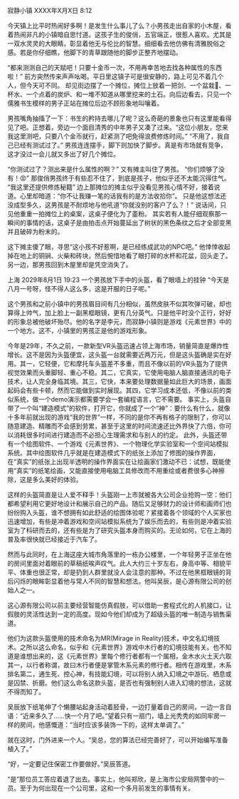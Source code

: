 寂静小镇
XXXX年X月X日 8:12

今天镇上比平时热闹好多啊！是发生什么事儿了么？小男孩走出自家的小木屋，看着热闹非凡的小镇暗自思忖道。这孩子生的俊俏，五官端正，很惹人喜欢。尤其是一双水灵灵的大眼睛，彰显着他无与伦比的智慧。细细看去他仿佛有清雅脱俗之感。若是你仔细瞧，他脚下的青草跟随他的脚步正整齐地摆动。

“都来测测自己的天赋吧！只要十金币一次，不用再幸苦地去找各种属性的东西啦！” 前方突然传来声声吆喝。平日里这镇子可是很安静的，路上可见不着几个人，但今天可不同。
却见街边摆了一个摊位，摊位上放着一把剑、一个盆栽🎍、一杯水、一个点着的炭炉、和一堆不知道从哪里挖来的土石。向后边看去，只见一个儒雅书生模样的男子正站在摊位后边不顾形象地叫嚷着。

男孩嘴角抽搐了一下：书生的矜持去哪儿了呢？这么奇葩的景象也只有这里能看得见了吧。正想着，旁边一个面目清秀的中年男子又凑了过来。“这位小朋友，您来我这里测吧，只要八个金币就行，赶紧测了吧免得浪费修炼时间。”
“不用了，我自己已经有测试过了。” 男孩连连摆手，脚下则加快了脚步。真是有市场就有竞争，这才没过一会儿就又多出了好几个摊位。

“你测试过了？测出来是什么属性的啊？” 又有摊主叫住了男孩。
“你们烦够了没有！😡” 那俊俏男孩终于有些忍不住了，到底是孩子，他似乎还不太能沉得住气。
“我这里还提供修炼秘籍” 边上那摊位的摊主似乎没看见男孩心情不好，接着说道。心里却暗道：“你不让我赚一笔的话我有的是方法收拾你”。
只是他这想法还没成型多久，这男孩是不耐烦地与他吼道“你就没别的客户了么？！” 说话间，只见他重重一拍摊位上的桌案，这桌子便化为了齑粉。
其实若有人能仔细观察那一瞬间的事情的话，这桌子是由拍击点开始蔓延出了树状的黑色条纹之后才全部变黑并且破碎为粉末的。

这下摊主傻了眼，寻思“这小孩不好惹啊，是已经练成武功的NPC吧。” 他悻悻收起掉在地上的铜锏、火柴和砖块，然后惋惜地看了眼打碎的水杯和花盆，回头走了。另一边，那男孩回到木屋里却是凭空消失了。

上海
2029年8月1日 19:23
一个男孩放下手中的头盔，看了眼墙上的挂钟 “今天是八月一号呀，怪不得人这么多，这是开服的日子呢。”

这个男孩和之前小镇中的男孩眉目间有几分相似，虽然皮肤不似其吹弹可破，却也算得上帅气，加上脸上一副黑框眼镜，更有几分英气。只是他平时没个正行，好好的形象总被他破坏殆尽。他的名字是李元，而寂静小镇则是游戏《元素世界》中的一个地方。这不，小镇里的男孩正是他的游戏形象。

今年是29年，不久之前，一款新型VR头盔迅速占领上海市场，销量简直是爆炸性增长。这不是因为头盔便宜，这头盔一台就需要近两万元，但是这头盔确是实在好用。其一，它轻便，它和摩托车头盔差不多重，而且不像以前的VR头盔为了提供视觉效果而头重脚轻、重心不稳。其二，它真实，它使用电脑人脑直接通讯的电子技术，让人完全身临其境。其三，它快，本来要处理数据量如此巨大的场景，画面起码会有些卡顿，然而它能做到实时展现。其四，它学习成本还低，不像以前的类似系统，做一个demo演示都需要学会一套编程语言，它不需要。
事实上，头盔自带了一个叫“建造模式”的软件，打开它，你就成了一个“神”：要什么有什么，就像十多年前就出现的游戏“我的世界”一样，不同的是你不再有格子的限制了，你可以随意建造、精雕而不会感到劳累，甚至于这里的时间流速还比外界快了六倍，你可以消耗很多时间进行建造而不必担心生理需求和与别人的约定。
此外，头盔还带有一个绘图软件、一个游戏《元素世界》、一个物理化学实验室和一个空间站模拟系统。其中绘图软件几乎就是在建造模式下的纸张上添加了修图的操作界面，在“真实”的纸张上出现半透明的操作界面实在让绘画家们激动不已：试想，既能使用“真实”的纸笔绘画，又能直接使用电脑工具修改而不用重绘或者费很多心神擦除，这是多么美好的体验。

这样的头盔简直是让人爱不释手！头盔刚一上市就被各大公司企业抢购一空：他们都希望利用它更好地设计和展示自己的产品。随后又足够财力的设计师和画师们也纷纷购入头盔，谁不想拥有如此舒适的绘图体验呢？紧接着各个领域的个人买家也迅速增加，有些是冲着游戏和空间站模拟系统为了娱乐而去的，有些则是冲着实验室为了科研而去的，还有些是为了研究头盔本身而购买的。无论如何，它在上海的普及率很快就已经接近于汽车了。

然而与此同时，在上海这座大城市角落里的一栋办公楼里，一个年轻男子正坐在他的房间里面对着眼前的草稿纸唉声叹气。此人大约三十岁左右，身高中等、相貌平平、体重也很正常，却是扔到人群里就没人会注意的那种。不过在他黑框眼镜的背后闪烁的眼眸彰显着他与常人不同的智慧和想法。他叫吴辰，是心源有限公司的创始人之一。

这心源有限公司以前主要经营智能仿真假肢，可以借助一套程式化的人机接口，让假肢的灵活性达到一定的高度。现如今他们却成为了超级头盔的唯一制造与销售渠道。

他们为这款头盔使用的技术命名为MR(Mirage in Reality)技术，中文名幻境技术。之所以这么命名，似乎和《元素世界》游戏中木行者的幻境技能有关。也不知道是谁想出来的，这《元素世界》里每个修行者都有一个属相，金木水火土天六取其一，以行者称谓，故曰木行者便是掌管木系元素的修行者。相传在游戏里，木系排名第二，通生死、控心神，有技能幻境，可以将别人纳入幻境之中游玩、栖息或是囚禁、折磨。他们这么命名这款头盔，是否也有强制别人进入幻境的想法，这就不得而知了。

吴辰放下纸笔伸了个懒腰站起身活动着胫骨，一边打量着自己的房间，一边一言自语：“近来多久了……快一个月了吧。”望着只有一扇门，墙上光秃秃的如同牢房一样的房间，他感慨道：“当时应该多装饰一下的，这样太单调了。”

就在这时，门外进来一个人。“吴总，您的算法已经完善好了，可以开始编写准备植入了。”

“好，一定要记住保密工作要做好。”吴辰答道。

“是”那位员工答应着退了出去。事实上，他叫郑欣，是上海市公安局网警中的一员。至于为何出现在一个公司里，这和一个多月前发生的事情有关。